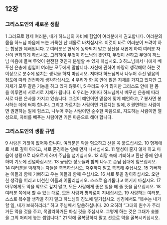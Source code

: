 ## 12장
### 그리스도인의 새로운 생활
1 그러므로 형제 여러분, 내가 하느님의 자비에 힘입어 여러분에게 권고합니다. 여러분의 몸을 하느님 마음에 드는 거룩한 산 제물로 바치십시오. 이것이 바로 여러분이 드려야 하는 합당한 예배입니다.
2 여러분은 현세에 동화되지 말고 정신을 새롭게 하여 여러분 자신이 변화되게 하십시오. 그리하여 무엇이 하느님의 뜻인지, 무엇이 선하고 무엇이 하느님 마음에 들며 무엇이 완전한 것인지 분별할 수 있게 하십시오.
3 하느님께서 나에게 베푸신 은총에 힘입어 여러분 모두에게 말합니다. 자신에 관하여 마땅히 생각해야 하는 것 이상으로 분수에 넘치는 생각을 하지 마십시오. 저마다 하느님께서 나누어 주신 믿음의 정도에 따라 건전하게 생각하십시오.
4 우리가 한 몸 안에 많은 지체를 가지고 있지만 그 지체가 모두 같은 기능을 하고 있지 않듯이,
5 우리도 수가 많지만 그리스도 안에 한 몸을 이루면서 서로서로 지체가 됩니다.
6 우리는 저마다 하느님께서 베푸신 은총에 따라 서로 다른 은사를 가지고 있습니다. 그것이 예언이면 믿음에 맞게 예언하고,
7 봉사면 봉사하는 데에 써야 합니다. 그리고 가르치는 사람이면 가르치는 일에,
8 권면하는 사람이면 권면하는 일에 힘쓰고, 나누어 주는 사람이면 순수한 마음으로, 지도하는 사람이면 열성으로, 자비를 베푸는 사람이면 기쁜 마음으로 해야 합니다.
### 그리스도인의 생활 규범
9 사랑은 거짓이 없어야 합니다. 여러분은 악을 혐오하고 선을 꼭 붙드십시오.
10 형제애로 서로 깊이 아끼고, 서로 존경하는 일에 먼저 나서십시오.
11 열성이 줄지 않게 하고 마음이 성령으로 타오르게 하며 주님을 섬기십시오.
12 희망 속에 기뻐하고 환난 중에 인내하며 기도에 전념하십시오.
13 궁핍한 성도들과 함께 나누고 손님 접대에 힘쓰십시오.
14 여러분을 박해하는 자들을 축복하십시오. 저주하지 말고 축복해 주십시오.
15 기뻐하는 이들과 함께 기뻐하고 우는 이들과 함께 우십시오.
16 서로 뜻을 같이하십시오. 오만한 생각을 버리고 비천한 이들과 어울리십시오. 스스로 슬기롭다고 여기지 마십시오.
17 아무에게도 악을 악으로 갚지 말고, 모든 사람에게 좋은 일을 해 줄 뜻을 품으십시오.
18 여러분 쪽에서 할 수 있는 대로, 모든 사람과 평화로이 지내십시오.
19 사랑하는 여러분, 스스로 복수할 생각을 하지 말고 하느님의 진노에 맡기십시오. 성경에서도 “복수는 내가 할 일, 내가 보복하리라.” 하고 주님께서 말씀하십니다.
20 오히려 “그대의 원수가 주리거든 먹을 것을 주고, 목말라하거든 마실 것을 주십시오. 그렇게 하는 것은 그대가 숯불을 그의 머리에 놓는 셈입니다.”
21 악에 굴복당하지 말고 선으로 악을 굴복시키십시오.
